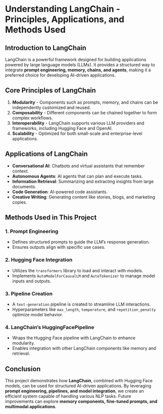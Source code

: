 # Understanding LangChain - Principles, Applications, and Methods Used

## Introduction to LangChain
LangChain is a powerful framework designed for building applications powered by large language models (LLMs). It provides a structured way to integrate **prompt engineering, memory, chains, and agents**, making it a preferred choice for developing AI-driven applications.

## Core Principles of LangChain
1. **Modularity** - Components such as prompts, memory, and chains can be independently customized and reused.
2. **Composability** - Different components can be chained together to form complex workflows.
3. **Interoperability** - LangChain supports various LLM providers and frameworks, including Hugging Face and OpenAI.
4. **Scalability** - Optimized for both small-scale and enterprise-level applications.

## Applications of LangChain
- **Conversational AI**: Chatbots and virtual assistants that remember context.
- **Autonomous Agents**: AI agents that can plan and execute tasks.
- **Information Retrieval**: Summarizing and extracting insights from large documents.
- **Code Generation**: AI-powered code assistants.
- **Creative Writing**: Generating content like stories, blogs, and marketing copies.

## Methods Used in This Project
### 1. **Prompt Engineering**
   - Defines structured prompts to guide the LLM’s response generation.
   - Ensures outputs align with specific use cases.

### 2. **Hugging Face Integration**
   - Utilizes the `transformers` library to load and interact with models.
   - Implements `AutoModelForCausalLM` and `AutoTokenizer` to manage model inputs and outputs.

### 3. **Pipeline Creation**
   - A `text-generation` pipeline is created to streamline LLM interactions.
   - Hyperparameters like `max_length`, `temperature`, and `repetition_penalty` optimize model behavior.

### 4. **LangChain’s HuggingFacePipeline**
   - Wraps the Hugging Face pipeline with LangChain to enhance modularity.
   - Enables integration with other LangChain components like memory and retrieval.

## Conclusion
This project demonstrates how **LangChain**, combined with Hugging Face models, can be used for structured AI-driven applications. By leveraging **prompt engineering, pipelines, and model integration**, we create an efficient system capable of handling various NLP tasks. Future improvements can explore **memory components, fine-tuned prompts, and multimodal applications**.

